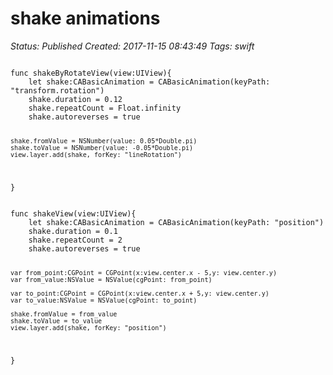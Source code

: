 # shake animations

_Status: Published_
_Created: 2017-11-15 08:43:49_
_Tags: swift_

<code>
func shakeByRotateView(view:UIView){
    let shake:CABasicAnimation = CABasicAnimation(keyPath: "transform.rotation")
    shake.duration = 0.12
    shake.repeatCount = Float.infinity
    shake.autoreverses = true
    
    shake.fromValue = NSNumber(value: 0.05*Double.pi)
    shake.toValue = NSNumber(value: -0.05*Double.pi)
    view.layer.add(shake, forKey: "lineRotation")
}
</code>

<code>
func shakeView(view:UIView){
    let shake:CABasicAnimation = CABasicAnimation(keyPath: "position")
    shake.duration = 0.1
    shake.repeatCount = 2
    shake.autoreverses = true
    
    var from_point:CGPoint = CGPoint(x:view.center.x - 5,y: view.center.y)
    var from_value:NSValue = NSValue(cgPoint: from_point)
    
    var to_point:CGPoint = CGPoint(x:view.center.x + 5,y: view.center.y)
    var to_value:NSValue = NSValue(cgPoint: to_point)
    
    shake.fromValue = from_value
    shake.toValue = to_value
    view.layer.add(shake, forKey: "position")
}
</code>